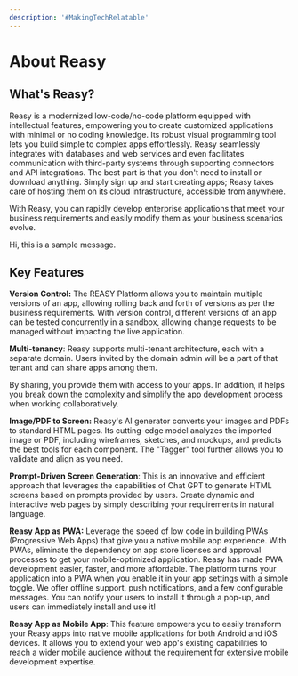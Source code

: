```yaml
---
description: '#MakingTechRelatable'
---
```


# About Reasy

## What's Reasy?

Reasy is a modernized low-code/no-code platform equipped with intellectual features, empowering you to create customized applications with minimal or no coding knowledge. Its robust visual programming tool lets you build simple to complex apps effortlessly. Reasy seamlessly integrates with databases and web services and even facilitates communication with third-party systems through supporting connectors and API integrations. The best part is that you don't need to install or download anything. Simply sign up and start creating apps; Reasy takes care of hosting them on its cloud infrastructure, accessible from anywhere.

With Reasy, you can rapidly develop enterprise applications that meet your business requirements and easily modify them as your business scenarios evolve.

Hi, this is a sample message.

## Key Features

**Version Control:** The REASY Platform allows you to maintain multiple versions of an app, allowing rolling back and forth of versions as per the business requirements. With version control, different versions of an app can be tested concurrently in a sandbox, allowing change requests to be managed without impacting the live application.

**Multi-tenancy**: Reasy supports multi-tenant architecture, each with a separate domain. Users invited by the domain admin will be a part of that tenant and can share apps among them.

By sharing, you provide them with access to your apps. In addition, it helps you break down the complexity and simplify the app development process when working collaboratively.

**Image/PDF to Screen:** Reasy's AI generator converts your images and PDFs to standard HTML pages. Its cutting-edge model analyzes the imported image or PDF, including wireframes, sketches, and mockups, and predicts the best tools for each component. The "Tagger" tool further allows you to validate and align as you need.

**Prompt-Driven Screen Generation**: This is an innovative and efficient approach that leverages the capabilities of Chat GPT to generate HTML screens based on prompts provided by users. Create dynamic and interactive web pages by simply describing your requirements in natural language.

**Reasy App as PWA:** Leverage the speed of low code in building PWAs (Progressive Web Apps) that give you a native mobile app experience. With PWAs, eliminate the dependency on app store licenses and approval processes to get your mobile-optimized application. Reasy has made PWA development easier, faster, and more affordable. The platform turns your application into a PWA when you enable it in your app settings with a simple toggle. We offer offline support, push notifications, and a few configurable messages. You can notify your users to install it through a pop-up, and users can immediately install and use it!

**Reasy App as Mobile App**: This feature empowers you to easily transform your Reasy apps into native mobile applications for both Android and iOS devices. It allows you to extend your web app's existing capabilities to reach a wider mobile audience without the requirement for extensive mobile development expertise.
